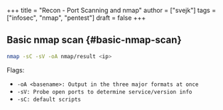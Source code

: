 +++
title = "Recon - Port Scanning and nmap"
author = ["svejk"]
tags = ["infosec", "nmap", "pentest"]
draft = false
+++

## Basic nmap scan {#basic-nmap-scan}

```sh
nmap -sC -sV -oA nmap/result <ip>
```

Flags:

-   `-oA <basename>: Output in the three major formats at once`
-   `-sV: Probe open ports to determine service/version info`
-   `-sC: default scripts`
